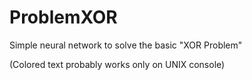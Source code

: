 # ProblemXOR
Simple neural network to solve the basic "XOR Problem"

(Colored text probably works only on UNIX console)
